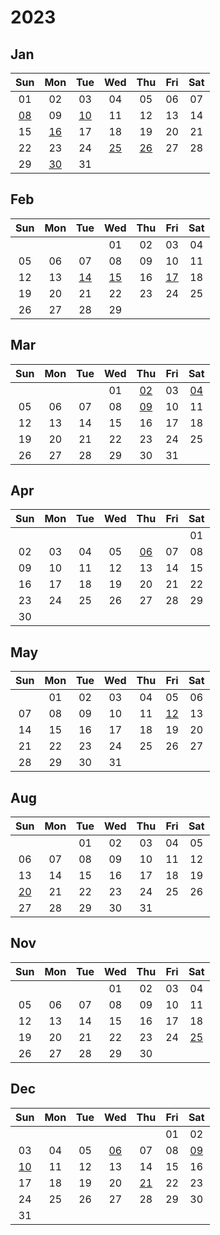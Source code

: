 # 2023



## Jan

|Sun|Mon|Tue|Wed|Thu|Fri|Sat|
|:---:|:---:|:---:|:---:|:---:|:---:|:---:|
|01|02|03|04|05|06|07|
|[08][2023/01/08]|09|[10][2023/01/10]|11|12|13|14|
|15|[16][2023/01/16]|17|18|19|20|21|
|22|23|24|[25][2023/01/25]|[26][2023/01/26]|27|28|
|29|[30][2023/01/30]|31| | | | |



[2023/01/01]: https://draugus.github.io/diary/2023/01/01
[2023/01/02]: https://draugus.github.io/diary/2023/01/02
[2023/01/03]: https://draugus.github.io/diary/2023/01/03
[2023/01/04]: https://draugus.github.io/diary/2023/01/04
[2023/01/05]: https://draugus.github.io/diary/2023/01/05
[2023/01/06]: https://draugus.github.io/diary/2023/01/06
[2023/01/07]: https://draugus.github.io/diary/2023/01/07
[2023/01/08]: https://draugus.github.io/diary/2023/01/08
[2023/01/09]: https://draugus.github.io/diary/2023/01/09
[2023/01/10]: https://draugus.github.io/diary/2023/01/10
[2023/01/11]: https://draugus.github.io/diary/2023/01/11
[2023/01/12]: https://draugus.github.io/diary/2023/01/12
[2023/01/13]: https://draugus.github.io/diary/2023/01/13
[2023/01/14]: https://draugus.github.io/diary/2023/01/14
[2023/01/15]: https://draugus.github.io/diary/2023/01/15
[2023/01/16]: https://draugus.github.io/diary/2023/01/16
[2023/01/17]: https://draugus.github.io/diary/2023/01/17
[2023/01/18]: https://draugus.github.io/diary/2023/01/18
[2023/01/19]: https://draugus.github.io/diary/2023/01/19
[2023/01/20]: https://draugus.github.io/diary/2023/01/20
[2023/01/21]: https://draugus.github.io/diary/2023/01/21
[2023/01/22]: https://draugus.github.io/diary/2023/01/22
[2023/01/23]: https://draugus.github.io/diary/2023/01/23
[2023/01/24]: https://draugus.github.io/diary/2023/01/24
[2023/01/25]: https://draugus.github.io/diary/2023/01/25
[2023/01/26]: https://draugus.github.io/diary/2023/01/26
[2023/01/27]: https://draugus.github.io/diary/2023/01/27
[2023/01/28]: https://draugus.github.io/diary/2023/01/28
[2023/01/29]: https://draugus.github.io/diary/2023/01/29
[2023/01/30]: https://draugus.github.io/diary/2023/01/30
[2023/01/31]: https://draugus.github.io/diary/2023/01/31


## Feb

|Sun|Mon|Tue|Wed|Thu|Fri|Sat|
|:---:|:---:|:---:|:---:|:---:|:---:|:---:|
| | | |01|02|03|04|
|05|06|07|08|09|10|11|
|12|13|[14][2023/02/14]|[15][2023/02/15]|16|[17][2023/02/17]|18|
|19|20|21|22|23|24|25|
|26|27|28|29| | | |



[2023/02/01]: https://draugus.github.io/diary/2023/02/01
[2023/02/02]: https://draugus.github.io/diary/2023/02/02
[2023/02/03]: https://draugus.github.io/diary/2023/02/03
[2023/02/04]: https://draugus.github.io/diary/2023/02/04
[2023/02/05]: https://draugus.github.io/diary/2023/02/05
[2023/02/06]: https://draugus.github.io/diary/2023/02/06
[2023/02/07]: https://draugus.github.io/diary/2023/02/07
[2023/02/08]: https://draugus.github.io/diary/2023/02/08
[2023/02/09]: https://draugus.github.io/diary/2023/02/09
[2023/02/10]: https://draugus.github.io/diary/2023/02/10
[2023/02/11]: https://draugus.github.io/diary/2023/02/11
[2023/02/12]: https://draugus.github.io/diary/2023/02/12
[2023/02/13]: https://draugus.github.io/diary/2023/02/13
[2023/02/14]: https://draugus.github.io/diary/2023/02/14
[2023/02/15]: https://draugus.github.io/diary/2023/02/15
[2023/02/16]: https://draugus.github.io/diary/2023/02/16
[2023/02/17]: https://draugus.github.io/diary/2023/02/17
[2023/02/18]: https://draugus.github.io/diary/2023/02/18
[2023/02/19]: https://draugus.github.io/diary/2023/02/19
[2023/02/20]: https://draugus.github.io/diary/2023/02/20
[2023/02/21]: https://draugus.github.io/diary/2023/02/21
[2023/02/22]: https://draugus.github.io/diary/2023/02/22
[2023/02/23]: https://draugus.github.io/diary/2023/02/23
[2023/02/24]: https://draugus.github.io/diary/2023/02/24
[2023/02/25]: https://draugus.github.io/diary/2023/02/25
[2023/02/26]: https://draugus.github.io/diary/2023/02/26
[2023/02/27]: https://draugus.github.io/diary/2023/02/27
[2023/02/28]: https://draugus.github.io/diary/2023/02/28
[2023/02/29]: https://draugus.github.io/diary/2023/02/29


## Mar

|Sun|Mon|Tue|Wed|Thu|Fri|Sat|
|:---:|:---:|:---:|:---:|:---:|:---:|:---:|
| | | |01|[02][2023/03/02]|03|[04][2023/03/04]|
|05|06|07|08|[09][2023/03/09]|10|11|
|12|13|14|15|16|17|18|
|19|20|21|22|23|24|25|
|26|27|28|29|30|31| |



[2023/03/01]: https://draugus.github.io/diary/2023/03/01
[2023/03/02]: https://draugus.github.io/diary/2023/03/02
[2023/03/03]: https://draugus.github.io/diary/2023/03/03
[2023/03/04]: https://draugus.github.io/diary/2023/03/04
[2023/03/05]: https://draugus.github.io/diary/2023/03/05
[2023/03/06]: https://draugus.github.io/diary/2023/03/06
[2023/03/07]: https://draugus.github.io/diary/2023/03/07
[2023/03/08]: https://draugus.github.io/diary/2023/03/08
[2023/03/09]: https://draugus.github.io/diary/2023/03/09
[2023/03/10]: https://draugus.github.io/diary/2023/03/10
[2023/03/11]: https://draugus.github.io/diary/2023/03/11
[2023/03/12]: https://draugus.github.io/diary/2023/03/12
[2023/03/13]: https://draugus.github.io/diary/2023/03/13
[2023/03/14]: https://draugus.github.io/diary/2023/03/14
[2023/03/15]: https://draugus.github.io/diary/2023/03/15
[2023/03/16]: https://draugus.github.io/diary/2023/03/16
[2023/03/17]: https://draugus.github.io/diary/2023/03/17
[2023/03/18]: https://draugus.github.io/diary/2023/03/18
[2023/03/19]: https://draugus.github.io/diary/2023/03/19
[2023/03/20]: https://draugus.github.io/diary/2023/03/20
[2023/03/21]: https://draugus.github.io/diary/2023/03/21
[2023/03/22]: https://draugus.github.io/diary/2023/03/22
[2023/03/23]: https://draugus.github.io/diary/2023/03/23
[2023/03/24]: https://draugus.github.io/diary/2023/03/24
[2023/03/25]: https://draugus.github.io/diary/2023/03/25
[2023/03/26]: https://draugus.github.io/diary/2023/03/26
[2023/03/27]: https://draugus.github.io/diary/2023/03/27
[2023/03/28]: https://draugus.github.io/diary/2023/03/28
[2023/03/29]: https://draugus.github.io/diary/2023/03/29
[2023/03/30]: https://draugus.github.io/diary/2023/03/30
[2023/03/31]: https://draugus.github.io/diary/2023/03/31


## Apr

|Sun|Mon|Tue|Wed|Thu|Fri|Sat|
|:---:|:---:|:---:|:---:|:---:|:---:|:---:|
| | | | | | |01|
|02|03|04|05|[06][2023/04/06]|07|08|
|09|10|11|12|13|14|15|
|16|17|18|19|20|21|22|
|23|24|25|26|27|28|29|
|30| | | | | | |



[2023/04/01]: https://draugus.github.io/diary/2023/04/01
[2023/04/02]: https://draugus.github.io/diary/2023/04/02
[2023/04/03]: https://draugus.github.io/diary/2023/04/03
[2023/04/04]: https://draugus.github.io/diary/2023/04/04
[2023/04/05]: https://draugus.github.io/diary/2023/04/05
[2023/04/06]: https://draugus.github.io/diary/2023/04/06
[2023/04/07]: https://draugus.github.io/diary/2023/04/07
[2023/04/08]: https://draugus.github.io/diary/2023/04/08
[2023/04/09]: https://draugus.github.io/diary/2023/04/09
[2023/04/10]: https://draugus.github.io/diary/2023/04/10
[2023/04/11]: https://draugus.github.io/diary/2023/04/11
[2023/04/12]: https://draugus.github.io/diary/2023/04/12
[2023/04/13]: https://draugus.github.io/diary/2023/04/13
[2023/04/14]: https://draugus.github.io/diary/2023/04/14
[2023/04/15]: https://draugus.github.io/diary/2023/04/15
[2023/04/16]: https://draugus.github.io/diary/2023/04/16
[2023/04/17]: https://draugus.github.io/diary/2023/04/17
[2023/04/18]: https://draugus.github.io/diary/2023/04/18
[2023/04/19]: https://draugus.github.io/diary/2023/04/19
[2023/04/20]: https://draugus.github.io/diary/2023/04/20
[2023/04/21]: https://draugus.github.io/diary/2023/04/21
[2023/04/22]: https://draugus.github.io/diary/2023/04/22
[2023/04/23]: https://draugus.github.io/diary/2023/04/23
[2023/04/24]: https://draugus.github.io/diary/2023/04/24
[2023/04/25]: https://draugus.github.io/diary/2023/04/25
[2023/04/26]: https://draugus.github.io/diary/2023/04/26
[2023/04/27]: https://draugus.github.io/diary/2023/04/27
[2023/04/28]: https://draugus.github.io/diary/2023/04/28
[2023/04/29]: https://draugus.github.io/diary/2023/04/29
[2023/04/30]: https://draugus.github.io/diary/2023/04/30


## May

|Sun|Mon|Tue|Wed|Thu|Fri|Sat|
|:---:|:---:|:---:|:---:|:---:|:---:|:---:|
| |01|02|03|04|05|06|
|07|08|09|10|11|[12][2023/05/12]|13|
|14|15|16|17|18|19|20|
|21|22|23|24|25|26|27|
|28|29|30|31| | | |



[2023/05/01]: https://draugus.github.io/diary/2023/05/01
[2023/05/02]: https://draugus.github.io/diary/2023/05/02
[2023/05/03]: https://draugus.github.io/diary/2023/05/03
[2023/05/04]: https://draugus.github.io/diary/2023/05/04
[2023/05/05]: https://draugus.github.io/diary/2023/05/05
[2023/05/06]: https://draugus.github.io/diary/2023/05/06
[2023/05/07]: https://draugus.github.io/diary/2023/05/07
[2023/05/08]: https://draugus.github.io/diary/2023/05/08
[2023/05/09]: https://draugus.github.io/diary/2023/05/09
[2023/05/10]: https://draugus.github.io/diary/2023/05/10
[2023/05/11]: https://draugus.github.io/diary/2023/05/11
[2023/05/12]: https://draugus.github.io/diary/2023/05/12
[2023/05/13]: https://draugus.github.io/diary/2023/05/13
[2023/05/14]: https://draugus.github.io/diary/2023/05/14
[2023/05/15]: https://draugus.github.io/diary/2023/05/15
[2023/05/16]: https://draugus.github.io/diary/2023/05/16
[2023/05/17]: https://draugus.github.io/diary/2023/05/17
[2023/05/18]: https://draugus.github.io/diary/2023/05/18
[2023/05/19]: https://draugus.github.io/diary/2023/05/19
[2023/05/20]: https://draugus.github.io/diary/2023/05/20
[2023/05/21]: https://draugus.github.io/diary/2023/05/21
[2023/05/22]: https://draugus.github.io/diary/2023/05/22
[2023/05/23]: https://draugus.github.io/diary/2023/05/23
[2023/05/24]: https://draugus.github.io/diary/2023/05/24
[2023/05/25]: https://draugus.github.io/diary/2023/05/25
[2023/05/26]: https://draugus.github.io/diary/2023/05/26
[2023/05/27]: https://draugus.github.io/diary/2023/05/27
[2023/05/28]: https://draugus.github.io/diary/2023/05/28
[2023/05/29]: https://draugus.github.io/diary/2023/05/29
[2023/05/30]: https://draugus.github.io/diary/2023/05/30
[2023/05/31]: https://draugus.github.io/diary/2023/05/31


## Aug

|Sun|Mon|Tue|Wed|Thu|Fri|Sat|
|:---:|:---:|:---:|:---:|:---:|:---:|:---:|
| | |01|02|03|04|05|
|06|07|08|09|10|11|12|
|13|14|15|16|17|18|19|
|[20][2023/08/20]|21|22|23|24|25|26|
|27|28|29|30|31| | |



[2023/08/01]: https://draugus.github.io/diary/2023/08/01
[2023/08/02]: https://draugus.github.io/diary/2023/08/02
[2023/08/03]: https://draugus.github.io/diary/2023/08/03
[2023/08/04]: https://draugus.github.io/diary/2023/08/04
[2023/08/05]: https://draugus.github.io/diary/2023/08/05
[2023/08/06]: https://draugus.github.io/diary/2023/08/06
[2023/08/07]: https://draugus.github.io/diary/2023/08/07
[2023/08/08]: https://draugus.github.io/diary/2023/08/08
[2023/08/09]: https://draugus.github.io/diary/2023/08/09
[2023/08/10]: https://draugus.github.io/diary/2023/08/10
[2023/08/11]: https://draugus.github.io/diary/2023/08/11
[2023/08/12]: https://draugus.github.io/diary/2023/08/12
[2023/08/13]: https://draugus.github.io/diary/2023/08/13
[2023/08/14]: https://draugus.github.io/diary/2023/08/14
[2023/08/15]: https://draugus.github.io/diary/2023/08/15
[2023/08/16]: https://draugus.github.io/diary/2023/08/16
[2023/08/17]: https://draugus.github.io/diary/2023/08/17
[2023/08/18]: https://draugus.github.io/diary/2023/08/18
[2023/08/19]: https://draugus.github.io/diary/2023/08/19
[2023/08/20]: https://draugus.github.io/diary/2023/08/20
[2023/08/21]: https://draugus.github.io/diary/2023/08/21
[2023/08/22]: https://draugus.github.io/diary/2023/08/22
[2023/08/23]: https://draugus.github.io/diary/2023/08/23
[2023/08/24]: https://draugus.github.io/diary/2023/08/24
[2023/08/25]: https://draugus.github.io/diary/2023/08/25
[2023/08/26]: https://draugus.github.io/diary/2023/08/26
[2023/08/27]: https://draugus.github.io/diary/2023/08/27
[2023/08/28]: https://draugus.github.io/diary/2023/08/28
[2023/08/29]: https://draugus.github.io/diary/2023/08/29
[2023/08/30]: https://draugus.github.io/diary/2023/08/30
[2023/08/31]: https://draugus.github.io/diary/2023/08/31


## Nov

|Sun|Mon|Tue|Wed|Thu|Fri|Sat|
|:---:|:---:|:---:|:---:|:---:|:---:|:---:|
| | | |01|02|03|04|
|05|06|07|08|09|10|11|
|12|13|14|15|16|17|18|
|19|20|21|22|23|24|[25][2023/11/25]|
|26|27|28|29|30| | |



[2023/11/01]: https://draugus.github.io/diary/2023/11/01
[2023/11/02]: https://draugus.github.io/diary/2023/11/02
[2023/11/03]: https://draugus.github.io/diary/2023/11/03
[2023/11/04]: https://draugus.github.io/diary/2023/11/04
[2023/11/05]: https://draugus.github.io/diary/2023/11/05
[2023/11/06]: https://draugus.github.io/diary/2023/11/06
[2023/11/07]: https://draugus.github.io/diary/2023/11/07
[2023/11/08]: https://draugus.github.io/diary/2023/11/08
[2023/11/09]: https://draugus.github.io/diary/2023/11/09
[2023/11/10]: https://draugus.github.io/diary/2023/11/10
[2023/11/11]: https://draugus.github.io/diary/2023/11/11
[2023/11/12]: https://draugus.github.io/diary/2023/11/12
[2023/11/13]: https://draugus.github.io/diary/2023/11/13
[2023/11/14]: https://draugus.github.io/diary/2023/11/14
[2023/11/15]: https://draugus.github.io/diary/2023/11/15
[2023/11/16]: https://draugus.github.io/diary/2023/11/16
[2023/11/17]: https://draugus.github.io/diary/2023/11/17
[2023/11/18]: https://draugus.github.io/diary/2023/11/18
[2023/11/19]: https://draugus.github.io/diary/2023/11/19
[2023/11/20]: https://draugus.github.io/diary/2023/11/20
[2023/11/21]: https://draugus.github.io/diary/2023/11/21
[2023/11/22]: https://draugus.github.io/diary/2023/11/22
[2023/11/23]: https://draugus.github.io/diary/2023/11/23
[2023/11/24]: https://draugus.github.io/diary/2023/11/24
[2023/11/25]: https://draugus.github.io/diary/2023/11/25
[2023/11/26]: https://draugus.github.io/diary/2023/11/26
[2023/11/27]: https://draugus.github.io/diary/2023/11/27
[2023/11/28]: https://draugus.github.io/diary/2023/11/28
[2023/11/29]: https://draugus.github.io/diary/2023/11/29
[2023/11/30]: https://draugus.github.io/diary/2023/11/30


## Dec

|Sun|Mon|Tue|Wed|Thu|Fri|Sat|
|:---:|:---:|:---:|:---:|:---:|:---:|:---:|
| | | | | |01|02|
|03|04|05|[06][2023/12/06]|07|08|[09][2023/12/09]|
|[10][2023/12/10]|11|12|13|14|15|16|
|17|18|19|20|[21][2023/12/21]|22|23|
|24|25|26|27|28|29|30|
|31| | | | | | |



[2023/12/01]: https://draugus.github.io/diary/2023/12/01
[2023/12/02]: https://draugus.github.io/diary/2023/12/02
[2023/12/03]: https://draugus.github.io/diary/2023/12/03
[2023/12/04]: https://draugus.github.io/diary/2023/12/04
[2023/12/05]: https://draugus.github.io/diary/2023/12/05
[2023/12/06]: https://draugus.github.io/diary/2023/12/06
[2023/12/07]: https://draugus.github.io/diary/2023/12/07
[2023/12/08]: https://draugus.github.io/diary/2023/12/08
[2023/12/09]: https://draugus.github.io/diary/2023/12/09
[2023/12/10]: https://draugus.github.io/diary/2023/12/10
[2023/12/11]: https://draugus.github.io/diary/2023/12/11
[2023/12/12]: https://draugus.github.io/diary/2023/12/12
[2023/12/13]: https://draugus.github.io/diary/2023/12/13
[2023/12/14]: https://draugus.github.io/diary/2023/12/14
[2023/12/15]: https://draugus.github.io/diary/2023/12/15
[2023/12/16]: https://draugus.github.io/diary/2023/12/16
[2023/12/17]: https://draugus.github.io/diary/2023/12/17
[2023/12/18]: https://draugus.github.io/diary/2023/12/18
[2023/12/19]: https://draugus.github.io/diary/2023/12/19
[2023/12/20]: https://draugus.github.io/diary/2023/12/20
[2023/12/21]: https://draugus.github.io/diary/2023/12/21
[2023/12/22]: https://draugus.github.io/diary/2023/12/22
[2023/12/23]: https://draugus.github.io/diary/2023/12/23
[2023/12/24]: https://draugus.github.io/diary/2023/12/24
[2023/12/25]: https://draugus.github.io/diary/2023/12/25
[2023/12/26]: https://draugus.github.io/diary/2023/12/26
[2023/12/27]: https://draugus.github.io/diary/2023/12/27
[2023/12/28]: https://draugus.github.io/diary/2023/12/28
[2023/12/29]: https://draugus.github.io/diary/2023/12/29
[2023/12/30]: https://draugus.github.io/diary/2023/12/30
[2023/12/31]: https://draugus.github.io/diary/2023/12/31


<style>
.markdown-body table th, .markdown-body table td {
    padding: unset;
    width: 2.5rem;
    height: 2.5rem;
    min-width: 2.5rem;
    min-height: 2.5rem;
    text-align: center;
}
</style>
